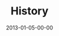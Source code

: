 ---
layout: message
category: message
series: "Saints & Scoundrels"
title: "History"
date: 2013-01-05-00-00
message_id: 762
audio: "http://s3.amazonaws.com/crossroads-media/message/audio/saintsandscoundrels-01.mp3"
audio-duration: "46:02"
program: "http://s3.amazonaws.com/crossroads-media/documents/01_05-06_13Program_LORES.pdf"
description: "Mike Breen talks about the history of the family."
video: "http://s3.amazonaws.com/crossroads-media/message/video/saintsandscoundrels-01.mp4"
video-duration: "46:08"
video-image: "http://s3.amazonaws.com/crossroads-media/images/saintsandscoundrels01-still.jpg"
explicit: false
---